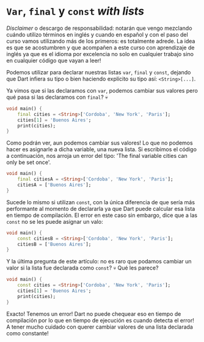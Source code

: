 # `Var`, `final` y `const` _with lists_

_Disclaimer_ o descargo de responsabilidad: notarán que vengo mezclando cuándo utilizo términos en inglés y cuando en español y con el paso del curso vamos utilizando más de los primeros: es totalmente adrede. La idea es que se acostumbren y que acompañen a este curso con aprendizaje de inglés ya que es el idioma por excelencia no solo en cualquier trabajo sino en cualquier código que vayan a leer!

Podemos utilizar para declarar nuestras listas `var`, `final` y `const`, dejando que Dart infiera su tipo o bien haciendo explícito su tipo así: `<String>[...]`.

Ya vimos que si las declaramos con `var`, podemos cambiar sus valores pero qué pasa si las declaramos con `final`? 💀

```dart
void main() {
    final cities = <String>['Cordoba', 'New York', 'Paris'];
    cities[1] = 'Buenos Aires';
    print(cities);
}
```

Como podrán ver, aun podemos cambiar sus valores! Lo que no podemos hacer es
asignarle a dicha variable, una nueva lista. Si escribimos el código a
continuación, nos arroja un error del tipo: 'The final variable cities can only
be set once'.

```dart
void main() {
    final citiesA = <String>['Cordoba', 'New York', 'Paris'];
    citiesA = ['Buenos Aires'];
}
```

Sucede lo mismo si utilizan `const`, con la única diferencia de que sería más performante al momento de declararla ya que Dart puede calcular esa lista en tiempo de compilación.  El error en este caso sin embargo, dice que a las `const` no se les puede asignar un valo:

```dart
void main() {
    const citiesB = <String>['Cordoba', 'New York', 'Paris'];
    citiesB = ['Buenos Aires'];
}
```

Y la última pregunta de este artículo: no es raro que podamos cambiar un valor si la lista fue declarada como `const`? 💀 Qué les parece?

```dart
void main() {
    const cities = <String>['Cordoba', 'New York', 'Paris'];
    cities[1] = 'Buenos Aires';
    print(cities);
}
```

Exacto! Tenemos un error! Dart no puede chequear eso en tiempo de compilación por lo que en tiempo de ejecución es cuando detecta el error! A tener mucho cuidado con querer cambiar valores de una lista declarada como constante!
